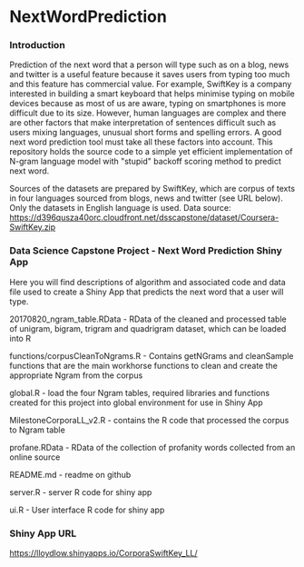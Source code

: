 # NextWordPrediction

### Introduction
Prediction of the next word that a person will type such as on a blog, news and twitter is a useful feature because it saves users from typing too much and this feature has commercial value. For example, SwiftKey is a company interested in building a smart keyboard that helps minimise typing on mobile devices because as most of us are aware, typing on smartphones is more difficult due to its size. However, human languages are complex and there are other factors that make interpretation of sentences difficult such as users mixing languages, unusual short forms and spelling errors. A good next word prediction tool must take all these factors into account. This repository holds the source code to a simple yet efficient implementation of N-gram language model with "stupid" backoff scoring method to predict next word.

Sources of the datasets are prepared by SwiftKey, which are corpus of texts in four languages sourced from blogs, news and twitter (see URL below). Only the datasets in English language is used.
Data source:  https://d396qusza40orc.cloudfront.net/dsscapstone/dataset/Coursera-SwiftKey.zip

### Data Science Capstone Project - Next Word Prediction Shiny App
Here you will find descriptions of algorithm and associated code and data file used to create a Shiny App that predicts the next word that a user will type.

20170820_ngram_table.RData - RData of the cleaned and processed table of unigram, bigram, trigram and quadrigram dataset, which can be loaded into R

functions/corpusCleanToNgrams.R - Contains getNGrams and cleanSample functions that are the main workhorse functions to clean and create the appropriate Ngram from the corpus

global.R - load the four Ngram tables, required libraries and functions created for this project into global environment for use in Shiny App

MilestoneCorporaLL_v2.R - contains the R code that processed the corpus to Ngram table

profane.RData - RData of the collection of profanity words collected from an online source

README.md - readme on github

server.R - server R code for shiny app

ui.R - User interface R code for shiny app

### Shiny App URL
 https://lloydlow.shinyapps.io/CorporaSwiftKey_LL/
